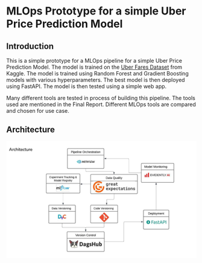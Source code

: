 # MLOps Prototype for a simple Uber Price Prediction Model

## Introduction

This is a simple prototype for a MLOps pipeline for a simple Uber Price Prediction Model. The model is trained on the [Uber Fares Dataset](https://www.kaggle.com/datasets/yasserh/uber-fares-dataset) from Kaggle. The model is trained using Random Forest and Gradient Boosting models with various hyperparameters. The best model is then deployed using FastAPI. The model is then tested using a simple web app.

Many different tools are tested in process of building this pipeline. The tools used are mentioned in the Final Report. Different MLOps tools are compared and chosen for use case. 

## Architecture

![Architecture](./static/architecture.png)
